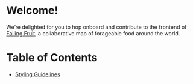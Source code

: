 # Welcome!

We’re delighted for you to hop onboard and contribute to the frontend of [Falling Fruit](https://fallingfruit.org/), a collaborative map of forageable food around the world.

# Table of Contents

* [Styling Guidelines](./styling.md)
